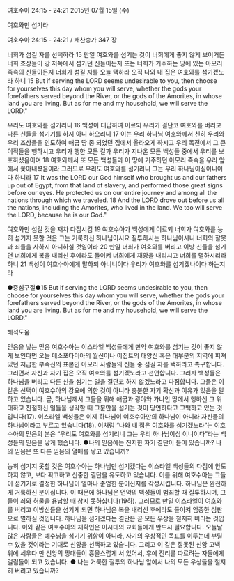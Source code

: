 여호수아 24:15 - 24:21 
2015년 07월 15일 (수)

여호와만 섬기라



여호수아 24:15 - 24:21 / 새찬송가 347 장


너희가 섬길 자를 선택하라
15 만일 여호와를 섬기는 것이 너희에게 좋지 않게 보이거든 너희 조상들이 강 저쪽에서 섬기던 신들이든지 또는 너희가 거주하는 땅에 있는 아모리 족속의 신들이든지 너희가 섬길 자를 오늘 택하라 오직 나와 내 집은 여호와를 섬기겠노라 하니 
15 But if serving the LORD seems undesirable to you, then choose for yourselves this day whom you will serve, whether the gods your forefathers served beyond the River, or the gods of the Amorites, in whose land you are living. But as for me and my household, we will serve the LORD." 

우리도 여호와를 섬기리니
16 백성이 대답하여 이르되 우리가 결단코 여호와를 버리고 다른 신들을 섬기기를 하지 아니 하오리니 17 이는 우리 하나님 여호와께서 친히 우리와 우리 조상들을 인도하여 애굽 땅 종 되었던 집에서 올라오게 하시고 우리 목전에서 그 큰 이적들을 행하시고 우리가 행한 모든 길과 우리가 지나온 모든 백성들 중에서 우리를 보호하셨음이며 18 여호와께서 또 모든 백성들과 이 땅에 거주하던 아모리 족속을 우리 앞에서 쫓아내셨음이라 그러므로 우리도 여호와를 섬기리니 그는 우리 하나님이심이니이다 하니라 
17 It was the LORD our God himself who brought us and our fathers up out of Egypt, from that land of slavery, and performed those great signs before our eyes. He protected us on our entire journey and among all the nations through which we traveled. 18 And the LORD drove out before us all the nations, including the Amorites, who lived in the land. We too will serve the LORD, because he is our God." 

여호와만 섬길 것을 재차 다짐시킴
19 여호수아가 백성에게 이르되 너희가 여호와를 능히 섬기지 못할 것은 그는 거룩하신 하나님이시요 질투하시는 하나님이시니 너희의 잘못과 죄들을 사하지 아니하실 것임이라 20 만일 너희가 여호와를 버리고 이방 신들을 섬기면 너희에게 복을 내리신 후에라도 돌이켜 너희에게 재앙을 내리시고 너희를 멸하시리라 하니 
21 백성이 여호수아에게 말하되 아니니이다 우리가 여호와를 섬기겠나이다 하는지라

●중심구절●15 But if serving the LORD seems undesirable to you, then choose for yourselves this day whom you will serve, whether the gods your forefathers served beyond the River, or the gods of the Amorites, in whose land you are living. But as for me and my household, we will serve the LORD."

해석도움





믿음을 낳는 믿음
여호수아는 이스라엘 백성들에게 만약 여호와를 섬기는 것이 좋지 않게 보인다면 오늘 메소포타미아의 월신이나 이집트의 태양신 혹은 대부분의 지역에 퍼져 있던 저급한 부족신의 표본인 아모리 사람들의 신들 중 섬길 자를 택하라고 촉구합니다. 그러면서 자신과 자기 집은 오직 여호와를 섬기겠노라고 선언합니다. 그러자 백성들은 하나님을 버리고 다른 신을 섬기는 일을 결단코 하지 않겠노라고 다짐합니다. 그들은 이 같은 선택이 여호수아의 강요에 의한 것이 아니라 충분한 자기 확신과 이유가 있음을 말하고 있습니다. 곧, 하나님께서 그들을 위해 애굽과 광야와 가나안 땅에서 행하신 그 위대하고 친절하신 일들을 생각할 때 그분만을 섬기는 것이 당연하다고 고백하고 있는 것입니다(17). 이스라엘 백성들은 이제 하나님이 여호수아만의 하나님이 아니라 자신들의 하나님이라고 부르고 있습니다(18). 이처럼 “나와 내 집은 여호와를 섬기겠노라”는 여호수아의 믿음의 본은 “우리도 여호와를 섬기리니 그는 우리 하나님이심 이니이다”라는 백성들의 믿음을 낳게 했습니다.
●나의 믿음에는 진지한 자기 결단이 들어 있습니까? 나의 믿음은 또 다른 믿음의 열매를 낳고 있습니까?

능히 섬기지 못할 것은
여호수아는 하나님만 섬기겠다는 이스라엘 백성들의 다짐에 안도하지 않고, 보다 확고하고 신중한 결단을 유도하고 있습니다. 이를 위해 여호수아는 그들이 섬기기로 결정한 하나님이 얼마나 준엄한 분이신지를 각성시킵니다. 하나님은 완전하게 거룩하신 분이십니다. 이 때문에 하나님은 언약의 백성들이 범죄할 때 질투하시며, 그들이 죄와 허물을 용납할 때 참지 못하십니다(19하). 그러므로 만일 이스라엘이 여호와를 버리고 이방신들을 섬기게 되면 하나님은 복을 내리신 후에라도 돌이켜 엄중한 심판으로 멸하실 것입니다. 하나님을 섬기겠다는 결단은 곧 모든 우상을 철저히 버리는 것입니다. 이와 같은 여호수아의 재확인은 이시대의 교회들에게 반드시 필요합니다. 오늘날 많은 사람들은 예수님을 섬기기 위함이 아니라, 자기의 우상적인 목표를 이루는데 부릴 수 있을 것이라는 기대로 신앙을 선택하고 있습니다. 그리고 이 같은 잘못된 신앙 고백 위에 세우다 만 신앙의 망대들이 흉물스럽게 서 있어서, 후에 진리를 따르려는 자들에게 걸림돌이 되고 있습니다.
● 나는 거룩한 질투의 하나님 앞에서 나의 모든 우상들을 철저히 버리고 있습니까?